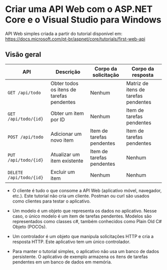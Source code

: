 # Criar uma API Web com o ASP.NET Core e o Visual Studio para Windows

API Web simples criada a partir do tutorial disponível em: https://docs.microsoft.com/pt-br/aspnet/core/tutorials/first-web-api

## Visão geral

| API |	Descrição | Corpo da solicitação	| Corpo da resposta
|-|-|-|-|
|`GET /api/todo` | Obter todos os itens de tarefas pendentes	|Nenhum | Matriz de itens de tarefas pendentes
|`GET /api/todo/{id}`	| Obter um item por ID |	Nenhum |	Item de tarefas pendentes
|`POST /api/todo`	| Adicionar um novo item | Item de tarefas pendentes | Item de tarefas pendentes
|`PUT /api/todo/{id}`	| Atualizar um item existente | Item de tarefas pendentes | Nenhum
|`DELETE /api/todo/{id}` | Excluir um item | Nenhum | Nenhum

* O cliente é tudo o que consome a API Web (aplicativo móvel, navegador, etc.). Este tutorial não cria um cliente. Postman ou curl são usados como clientes para testar o aplicativo.

* Um modelo é um objeto que representa os dados no aplicativo. Nesse caso, o único modelo é um item de tarefas pendentes. Modelos são representados como classes c#, também conhecidos como Plain Old C# Objeto (POCOs).

* Um controlador é um objeto que manipula solicitações HTTP e cria a resposta HTTP. Este aplicativo tem um único controlador.

* Para manter o tutorial simples, o aplicativo não usa um banco de dados persistente. O aplicativo de exemplo armazena os itens de tarefas pendentes em um banco de dados em memória.